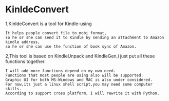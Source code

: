 # KinldeConvert
1,KinldeConvert is a tool for Kindle-using

    It helps people convert file to mobi format,
    so he or she can send it to Kindle by sending an attachment to Amazon kindle address,
    so he or she can use the function of book sync of Amazon.

2,This tool is based on KindleUnpack and KindleGen,i just put all these functions together.
    
    I will add more functions depend on my own need.
    Functions that most people are using also will be supported.
    Graphic UI for both MS-Windows and MAC is also under considered.
    For now,its just a linux shell script,you may need some computer skills.
    According to support cross platform, i will rewrite it with Python.
